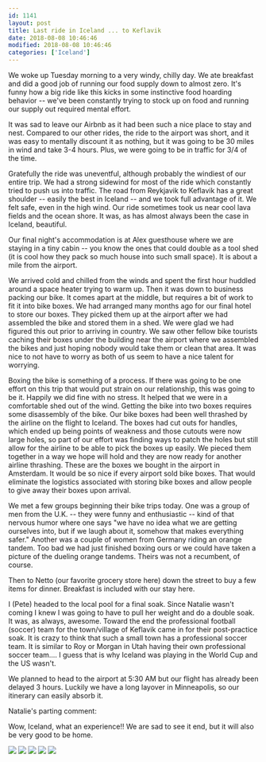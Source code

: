 ```yaml
---
id: 1141
layout: post
title: Last ride in Iceland ... to Keflavik
date: 2018-08-08 10:46:46
modified: 2018-08-08 10:46:46
categories: ['Iceland']
---
```


We woke up Tuesday morning to a very windy, chilly day. We ate breakfast and did a good job of running our food supply down to almost zero. It's funny how a big ride like this kicks in some instinctive food hoarding behavior -- we've been constantly trying to stock up on food and running our supply out required mental effort.

It was sad to leave our Airbnb as it had been such a nice place to stay and nest. Compared to our other rides, the ride to the airport was short, and it was easy to mentally discount it as nothing, but it was going to be 30 miles in wind and take 3-4 hours. Plus, we were going to be in traffic for 3/4 of the time.

Gratefully the ride was uneventful, although probably the windiest of our entire trip. We had a strong sidewind for most of the ride which constantly tried to push us into traffic. The road from Reykjavik to Keflavik has a great shoulder -- easily the best in Iceland -- and we took full advantage of it. We felt safe, even in the high wind. Our ride sometimes took us near cool lava fields and the ocean shore. It was, as has almost always been the case in Iceland, beautiful.

Our final night's accommodation is at Alex guesthouse where we are staying in a tiny cabin -- you know the ones that could double as a tool shed (it is cool how they pack so much house into such small space). It is about a mile from the airport.

We arrived cold and chilled from the winds and spent the first hour huddled around a space heater trying to warm up. Then it was down to business packing our bike. It comes apart at the middle, but requires a bit of work to fit it into bike boxes. We had arranged many months ago for our final hotel to store our boxes. They picked them up at the airport after we had assembled the bike and stored them in a shed. We were glad we had figured this out prior to arriving in country. We saw other fellow bike tourists caching their boxes under the building near the airport where we assembled the bikes and just hoping nobody would take them or clean that area. It was nice to not have to worry as both of us seem to have a nice talent for worrying.

Boxing the bike is something of a process. If there was going to be one effort on this trip that would put strain on our relationship, this was going to be it. Happily we did fine with no stress. It helped that we were in a comfortable shed out of the wind. Getting the bike into two boxes requires some disassembly of the bike. Our bike boxes had been well thrashed by the airline on the flight to Iceland. The boxes had cut outs for handles, which ended up being points of weakness and those cutouts were now large holes, so part of our effort was finding ways to patch the holes but still allow for the airline to be able to pick the boxes up easily. We pieced them together in a way we hope will hold and they are now ready for another airline thrashing. These are the boxes we bought in the airport in Amsterdam. It would be so nice if every airport sold bike boxes. That would eliminate the logistics associated with storing bike boxes and allow people to give away their boxes upon arrival.

We met a few groups beginning their bike trips today. One was a group of men from the U.K. -- they were funny and enthusiastic -- kind of that nervous humor where one says "we have no idea what we are getting ourselves into, but if we laugh about it, somehow that makes everything safer." Another was a couple of women from Germany riding an orange tandem. Too bad we had just finished boxing ours or we could have taken a picture of the dueling orange tandems. Theirs was not a recumbent, of course.

Then to Netto (our favorite grocery store here) down the street to buy a few items for dinner. Breakfast is included with our stay here.

I (Pete) headed to the local pool for a final soak. Since Natalie wasn't coming I knew I was going to have to pull her weight and do a double soak. It was, as always, awesome. Toward the end the professional football (soccer) team for the town/village of Keflavik came in for their post-practice soak. It is crazy to think that such a small town has a professional soccer team. It is similar to Roy or Morgan in Utah having their own professional soccer team.... I guess that is why Iceland was playing in the World Cup and the US wasn't.

We planned to head to the airport at 5:30 AM but our flight has already been delayed 3 hours. Luckily we have a long layover in Minneapolis, so our itinerary can easily absorb it.

Natalie's parting comment:

Wow, Iceland, what an experience!! We are sad to see it end, but it will also be very good to be home.

![](https://whitingpt.files.wordpress.com/2018/08/img_20180807_0920025853363835966116255.jpg)
![](https://whitingpt.files.wordpress.com/2018/08/img_20180807_0920211435001545782610383.jpg)
![](https://whitingpt.files.wordpress.com/2018/08/img_20180807_1004525118487548414873498.jpg)
![](https://whitingpt.files.wordpress.com/2018/08/img_20180807_1015497463784899573248879.jpg)
![](https://whitingpt.files.wordpress.com/2018/08/img_20180807_1658427462038508101183866.jpg)

